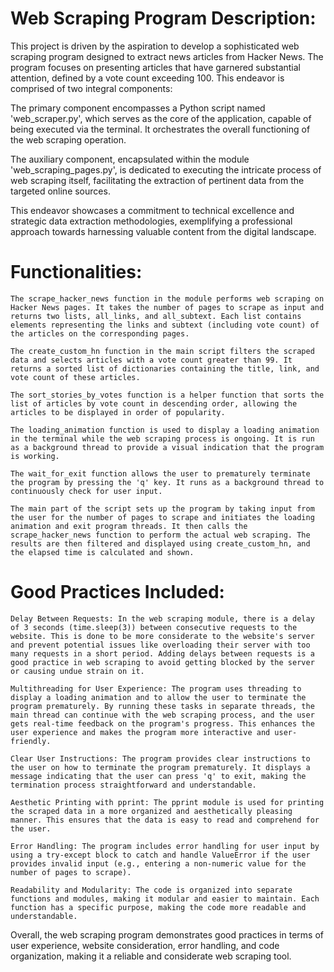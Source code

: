 # Web Scraping Program Description:

This project is driven by the aspiration to develop a sophisticated web scraping program designed to extract news articles from Hacker News. The program focuses on presenting articles that have garnered substantial attention, defined by a vote count exceeding 100. This endeavor is comprised of two integral components:

The primary component encompasses a Python script named 'web_scraper.py', which serves as the core of the application, capable of being executed via the terminal. It orchestrates the overall functioning of the web scraping operation.

The auxiliary component, encapsulated within the module 'web_scraping_pages.py', is dedicated to executing the intricate process of web scraping itself, facilitating the extraction of pertinent data from the targeted online sources.

This endeavor showcases a commitment to technical excellence and strategic data extraction methodologies, exemplifying a professional approach towards harnessing valuable content from the digital landscape.

# Functionalities:

    The scrape_hacker_news function in the module performs web scraping on Hacker News pages. It takes the number of pages to scrape as input and returns two lists, all_links, and all_subtext. Each list contains elements representing the links and subtext (including vote count) of the articles on the corresponding pages.

    The create_custom_hn function in the main script filters the scraped data and selects articles with a vote count greater than 99. It returns a sorted list of dictionaries containing the title, link, and vote count of these articles.

    The sort_stories_by_votes function is a helper function that sorts the list of articles by vote count in descending order, allowing the articles to be displayed in order of popularity.

    The loading_animation function is used to display a loading animation in the terminal while the web scraping process is ongoing. It is run as a background thread to provide a visual indication that the program is working.

    The wait_for_exit function allows the user to prematurely terminate the program by pressing the 'q' key. It runs as a background thread to continuously check for user input.

    The main part of the script sets up the program by taking input from the user for the number of pages to scrape and initiates the loading animation and exit program threads. It then calls the scrape_hacker_news function to perform the actual web scraping. The results are then filtered and displayed using create_custom_hn, and the elapsed time is calculated and shown.

# Good Practices Included:

    Delay Between Requests: In the web scraping module, there is a delay of 3 seconds (time.sleep(3)) between consecutive requests to the website. This is done to be more considerate to the website's server and prevent potential issues like overloading their server with too many requests in a short period. Adding delays between requests is a good practice in web scraping to avoid getting blocked by the server or causing undue strain on it.

    Multithreading for User Experience: The program uses threading to display a loading animation and to allow the user to terminate the program prematurely. By running these tasks in separate threads, the main thread can continue with the web scraping process, and the user gets real-time feedback on the program's progress. This enhances the user experience and makes the program more interactive and user-friendly.

    Clear User Instructions: The program provides clear instructions to the user on how to terminate the program prematurely. It displays a message indicating that the user can press 'q' to exit, making the termination process straightforward and understandable.

    Aesthetic Printing with pprint: The pprint module is used for printing the scraped data in a more organized and aesthetically pleasing manner. This ensures that the data is easy to read and comprehend for the user.

    Error Handling: The program includes error handling for user input by using a try-except block to catch and handle ValueError if the user provides invalid input (e.g., entering a non-numeric value for the number of pages to scrape).

    Readability and Modularity: The code is organized into separate functions and modules, making it modular and easier to maintain. Each function has a specific purpose, making the code more readable and understandable.

Overall, the web scraping program demonstrates good practices in terms of user experience, website consideration, error handling, and code organization, making it a reliable and considerate web scraping tool.

